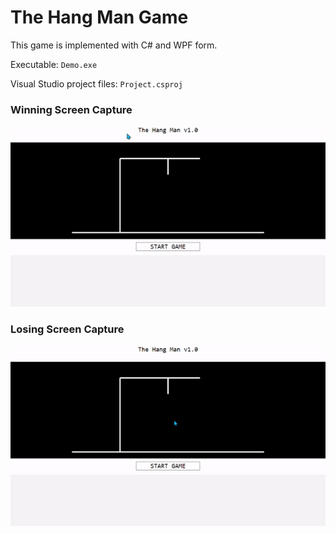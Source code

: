 # The Hang Man Game

This game is implemented with C# and WPF form.

Executable: `Demo.exe`

Visual Studio project files: `Project.csproj`

### Winning Screen Capture
![Alt Text](win.gif)

### Losing Screen Capture
![Alt Text](lose.gif)
